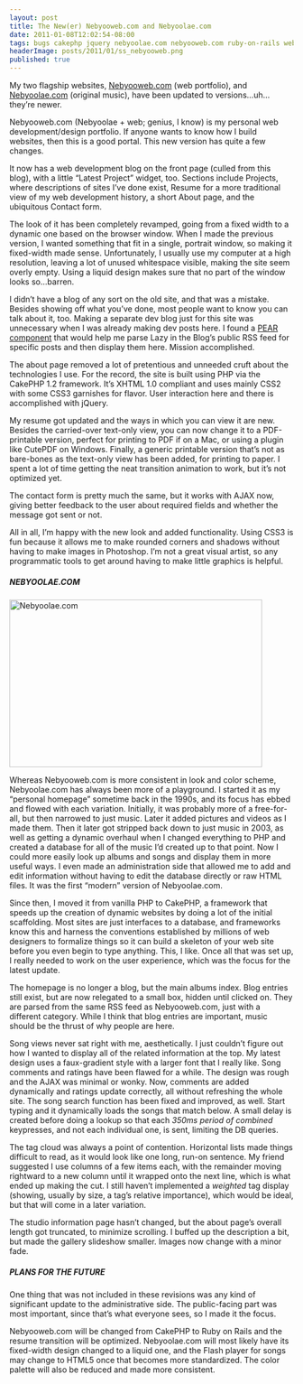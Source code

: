 ```yaml
---
layout: post
title: The New(er) Nebyooweb.com and Nebyoolae.com
date: 2011-01-08T12:02:54-08:00
tags: bugs cakephp jquery nebyoolae.com nebyooweb.com ruby-on-rails webdev wrapup
headerImage: posts/2011/01/ss_nebyooweb.png
published: true
---
```


My two flagship websites, [Nebyooweb.com](http://nebyooweb.com) (web portfolio), and [Nebyoolae.com](http://nebyoolae.com) (original music), have been updated to versions&#8230;uh&#8230;they&#8217;re newer.

Nebyooweb.com (Nebyoolae + web; genius, I know) is my personal web development/design portfolio. If anyone wants to know how I build websites, then this is a good portal. This new version has quite a few changes.

<!--more-->

It now has a web development blog on the front page (culled from this blog), with a little &#8220;Latest Project&#8221; widget, too. Sections include Projects, where descriptions of sites I&#8217;ve done exist, Resume for a more traditional view of my web development history, a short About page, and the ubiquitous Contact form.

The look of it has been completely revamped, going from a fixed width to a dynamic one based on the browser window. When I made the previous version, I wanted something that fit in a single, portrait window, so making it fixed-width made sense. Unfortunately, I usually use my computer at a high resolution, leaving a lot of unused whitespace visible, making the site seem overly empty. Using a liquid design makes sure that no part of the window looks so&#8230;barren.

I didn&#8217;t have a blog of any sort on the old site, and that was a mistake. Besides showing off what you&#8217;ve done, most people want to know you can talk about it, too. Making a separate dev blog just for this site was unnecessary when I was already making dev posts here. I found a [PEAR component](http://pear.php.net/package/XML_RSS) that would help me parse Lazy in the Blog&#8217;s public RSS feed for specific posts and then display them here. Mission accomplished.

The about page removed a lot of pretentious and unneeded cruft about the technologies I use. For the record, the site is built using PHP via the CakePHP 1.2 framework. It&#8217;s XHTML 1.0 compliant and uses mainly CSS2 with some CSS3 garnishes for flavor. User interaction here and there is accomplished with jQuery.

My resume got updated and the ways in which you can view it are new. Besides the carried-over text-only view, you can now change it to a PDF-printable version, perfect for printing to PDF if on a Mac, or using a plugin like CutePDF on Windows. Finally, a generic printable version that&#8217;s not as bare-bones as the text-only view has been added, for printing to paper. I spent a lot of time getting the neat transition animation to work, but it&#8217;s not optimized yet.

The contact form is pretty much the same, but it works with AJAX now, giving better feedback to the user about required fields and whether the message got sent or not.

All in all, I&#8217;m happy with the new look and added functionality. Using CSS3 is fun because it allows me to make rounded corners and shadows without having to make images in Photoshop. I&#8217;m not a great visual artist, so any programmatic tools to get around having to make little graphics is helpful.

##### NEBYOOLAE.COM

<img aria-describedby="caption-attachment-4008" data-attachment-id="4008" data-orig-file="{{ site.baseurl }}/assets/images/posts/2011/01/ss_nebyoolae.png" data-orig-size="845,561" data-comments-opened="1" data-image-meta="{&quot;aperture&quot;:&quot;0&quot;,&quot;credit&quot;:&quot;&quot;,&quot;camera&quot;:&quot;&quot;,&quot;caption&quot;:&quot;&quot;,&quot;created_timestamp&quot;:&quot;0&quot;,&quot;copyright&quot;:&quot;&quot;,&quot;focal_length&quot;:&quot;0&quot;,&quot;iso&quot;:&quot;0&quot;,&quot;shutter_speed&quot;:&quot;0&quot;,&quot;title&quot;:&quot;&quot;}" data-image-title="ss_nebyoolae" data-image-description="<p>Nebyoolae.com screenshot</p>
" data-image-caption="<p>Nebyoolae.com</p>
" data-medium-file="{{ site.baseurl }}/assets/images/posts/2011/01/ss_nebyoolae-640x424.png" data-large-file="{{ site.baseurl }}/assets/images/posts/2011/01/ss_nebyoolae-800x531.png" loading="lazy" class="size-medium wp-image-4008 " title="ss_nebyoolae" src="{{ site.baseurl }}/assets/images/posts/2011/01/ss_nebyoolae-640x424.png" alt="Nebyoolae.com" width="448" height="297" srcset="{{ site.baseurl }}/assets/images/posts/2011/01/ss_nebyoolae-640x424.png 640w, {{ site.baseurl }}/assets/images/posts/2011/01/ss_nebyoolae-800x531.png 800w, {{ site.baseurl }}/assets/images/posts/2011/01/ss_nebyoolae.png 845w" sizes="(max-width: 448px) 100vw, 448px" />

Whereas Nebyooweb.com is more consistent in look and color scheme, Nebyoolae.com has always been more of a playground. I started it as my &#8220;personal homepage&#8221; sometime back in the 1990s, and its focus has ebbed and flowed with each variation. Initially, it was probably more of a free-for-all, but then narrowed to just music. Later it added pictures and videos as I made them. Then it later got stripped back down to just music in 2003, as well as getting a dynamic overhaul when I changed everything to PHP and created a database for all of the music I&#8217;d created up to that point. Now I could more easily look up albums and songs and display them in more useful ways. I even made an administration side that allowed me to add and edit information without having to edit the database directly or raw HTML files. It was the first &#8220;modern&#8221; version of Nebyoolae.com.

Since then, I moved it from vanilla PHP to CakePHP, a framework that speeds up the creation of dynamic websites by doing a lot of the initial scaffolding. Most sites are just interfaces to a database, and frameworks know this and harness the conventions established by millions of web designers to formalize things so it can build a skeleton of your web site before you even begin to type anything. This, I like. Once all that was set up, I really needed to work on the user experience, which was the focus for the latest update.

The homepage is no longer a blog, but the main albums index. Blog entries still exist, but are now relegated to a small box, hidden until clicked on. They are parsed from the same RSS feed as Nebyooweb.com, just with a different category. While I think that blog entries are important, music should be the thrust of why people are here.

Song views never sat right with me, aesthetically. I just couldn&#8217;t figure out how I wanted to display all of the related information at the top. My latest design uses a faux-gradient style with a larger font that I really like. Song comments and ratings have been flawed for a while. The design was rough and the AJAX was minimal or wonky. Now, comments are added dynamically and ratings update correctly, all without refreshing the whole site. The song search function has been fixed and improved, as well. Start typing and it dynamically loads the songs that match below. A small delay is created before doing a lookup so that each _350ms period of combined_ keypresses, and not each individual one, is sent, limiting the DB queries.

The tag cloud was always a point of contention. Horizontal lists made things difficult to read, as it would look like one long, run-on sentence. My friend suggested I use columns of a few items each, with the remainder moving rightward to a new column until it wrapped onto the next line, which is what ended up making the cut. I still haven&#8217;t implemented a _weighted_ tag display (showing, usually by size, a tag&#8217;s relative importance), which would be ideal, but that will come in a later variation.

The studio information page hasn&#8217;t changed, but the about page&#8217;s overall length got truncated, to minimize scrolling. I buffed up the description a bit, but made the gallery slideshow smaller. Images now change with a minor fade.

##### PLANS FOR THE FUTURE

One thing that was not included in these revisions was any kind of significant update to the administrative side. The public-facing part was most important, since that&#8217;s what everyone sees, so I made it the focus.

Nebyooweb.com will be changed from CakePHP to Ruby on Rails and the resume transition will be optimized. Nebyoolae.com will most likely have its fixed-width design changed to a liquid one, and the Flash player for songs may change to HTML5 once that becomes more standardized. The color palette will also be reduced and made more consistent.
